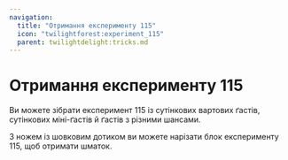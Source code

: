 ```yaml
---
navigation:
  title: "Отримання експерименту 115"
  icon: "twilightforest:experiment_115"
  parent: twilightdelight:tricks.md
---
```


# Отримання експерименту 115

Ви можете зібрати експеримент 115 із сутінкових вартових ґастів, сутінкових міні-ґастів й ґастів з різними шансами.

<ItemImage id="twilightforest:experiment_115" />

З ножем із шовковим дотиком ви можете нарізати блок експерименту 115, щоб отримати шматок.

